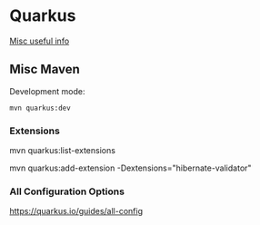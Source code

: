# Quarkus

[Misc useful info](https://jbcodeforce.github.io/java/quarkus/)

## Misc Maven

Development mode:
```
mvn quarkus:dev
```

### Extensions

   mvn quarkus:list-extensions
   
   mvn quarkus:add-extension -Dextensions="hibernate-validator"

### All Configuration Options

   https://quarkus.io/guides/all-config
